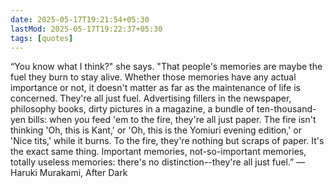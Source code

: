 ```yaml
---
date: 2025-05-17T19:21:54+05:30
lastMod: 2025-05-17T19:22:37+05:30
tags: [quotes]
---
```


“You know what I think?" she says. "That people's memories are maybe the fuel they burn to stay alive. Whether those memories have any actual importance or not, it doesn't matter as far as the maintenance of life is concerned. They're all just fuel. Advertising fillers in the newspaper, philosophy books, dirty pictures in a magazine, a bundle of ten-thousand-yen bills: when you feed 'em to the fire, they're all just paper. The fire isn't thinking 'Oh, this is Kant,' or 'Oh, this is the Yomiuri evening edition,' or 'Nice tits,' while it burns. To the fire, they're nothing but scraps of paper. It's the exact same thing. Important memories, not-so-important memories, totally useless memories: there's no distinction--they're all just fuel.”
― Haruki Murakami, After Dark
